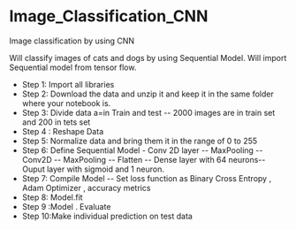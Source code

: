 # Image_Classification_CNN
Image classification by using CNN 

Will classify images of cats and dogs by using Sequential Model. Will import Sequential model from tensor flow. 


* Step 1: Import all libraries 
* Step 2: Download the data and unzip it and keep it in the same folder where your notebook is.
* Step 3: Divide data a=in Train and test -- 2000 images are in train set and 200 in tets set
* Step 4 : Reshape Data 
* Step 5: Normalize data and bring them it in the range of 0 to 255
* Step 6: Define Sequential Model - Conv 2D layer -- MaxPooling -- Conv2D -- MaxPooling -- Flatten -- Dense layer with 64 neurons-- Ouput layer with sigmoid and 1 neuron.
* Step 7: Compile Model  -- Set loss function as Binary Cross Entropy , Adam Optimizer , accuracy metrics
* Step 8: Model.fit
* Step 9 :Model . Evaluate
* Step 10:Make individual prediction on test data 




